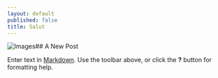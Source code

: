 ```yaml
---
layout: default
published: false
title: Salut
---
```


![Images](/media/Toy%20City.jpg)## A New Post

Enter text in [Markdown](http://daringfireball.net/projects/markdown/). Use the toolbar above, or click the **?** button for formatting help.
